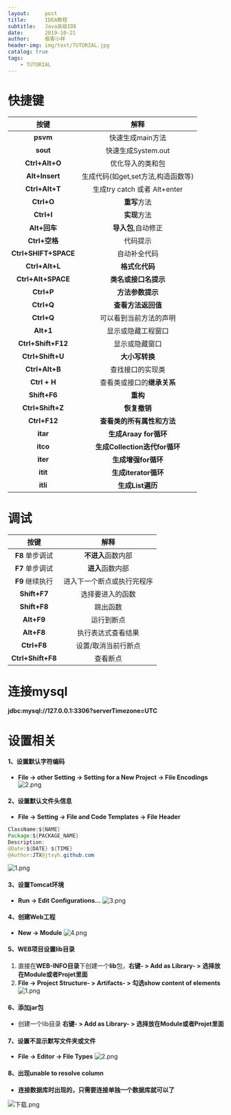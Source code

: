 ```yaml
---
layout:     post                    
title:      IDEA教程                     
subtitle:   Java高级IDE               
date:       2019-10-21
author:     极客小祥                      
header-img: img/text/TUTORIAL.jpg   
catalog: true                        
tags:                                
    - TUTORIAL
---
```


# 快捷键

按键                 |    解释                              |
:---:                  |     :---:                              |
**psvm**             |   快速生成main方法                  |
**sout**             |   快速生成System.out                  |
**Ctrl+Alt+O**       |   优化导入的类和包                   |
**Alt+Insert**       |   生成代码(如get,set方法,构造函数等)   |
**Ctrl+Alt+T**       |   生成try catch  或者 Alt+enter       |
**Ctrl+O**           |   **重写**方法                            |
**Ctrl+I**           |   **实现**方法                           |
**Alt+回车**          |  **导入包**,自动修正                    |
**Ctrl+空格**        |   代码提示                           |
**Ctrl+SHIFT+SPACE**  |   自动补全代码                      |
**Ctrl+Alt+L**        |   **格式化代码**                         |
**Ctrl+Alt+SPACE**     |   **类名或接口名提示**                   |
**Ctrl+P**            |   **方法参数提示**                  |
**Ctrl+Q**            |   **查看方法返回值**                |
**Ctrl+Q**            |   可以看到当前方法的声明             |
**Alt+1**             |   显示或隐藏工程窗口                  |
**Ctrl+Shift+F12**    |   显示或隐藏窗口                 |
**Ctrl+Shift+U**      |   **大小写转换**                        |
**Ctrl+Alt+B**        |   查找接口的实现类                 |
**Ctrl + H**          |   查看类或接口的**继承关系**            |
**Shift+F6**          |   **重构**                         |
**Ctrl+Shift+Z**      |   **恢复撤销**                       |
**Ctrl+F12**          |   **查看类的所有属性和方法**          |
**itar**              |   **生成Araay for循环**             |
**itco**              |   **生成Collection迭代for循环**     |
**iter**              |   **生成增强for循环**               |
**itit**              |   **生成iterator循环**              |
**itli**              |   **生成List遍历**                  |

# 调试

按键                 |    解释                         |
:---:                  |     :---:                         |
**F8** 单步调试      |    **不进入**函数内部             |
**F7** 单步调试      |    **进入**函数内部               |
**F9** 继续执行      |    进入下一个断点或执行完程序      |
**Shift+F7**        |    选择要进入的函数               |
**Shift+F8**        |    跳出函数                       |
**Alt+F9**          |    运行到断点                     |
**Alt+F8**          |    执行表达式查看结果              |
**Ctrl+F8**         |    设置/取消当前行断点             |
**Ctrl+Shift+F8**   |    查看断点                       |


# 连接mysql

**jdbc:mysql://127.0.0.1:3306?serverTimezone=UTC**


# 设置相关
#### 1、设置默认字符编码
* **File -\> other Setting -\> Setting for a New Project -\> File Encodings**
![2.png](https://i.loli.net/2019/10/21/5dWF7kvbYMODros.png)

#### 2、设置默认文件头信息
* **File -\> Setting -\> File and Code Templates -\> File Header**

```java
ClassName:${NAME}
Package:${PACKAGE_NAME}
Description:
@Date:${DATE} ${TIME}
@Author:JTX@jtxyh.github.com
```
    
![1.png](https://i.loli.net/2019/10/21/nfSg6qswavu2ULy.png)

#### 3、设置Tomcat环境
* **Run -\> Edit Configurations...**
![3.png](https://i.loli.net/2019/10/21/6Lp3OwFjuhiWtsm.png)

#### 4、创建Web工程
* **New -\> Module**
![4.png](https://i.loli.net/2019/10/21/Zq97sKz8ualFDRx.png)

#### 5、WEB项目设置lib目录
1. 直接在**WEB-INFO目录**下创建一个**lib**包，**右键-  \>  Add as Library-  \>  选择放在Module或者Projet里面**
2. **File -\> Project Structure- \> Artifacts- \> 勾选show content of elements**
![1.png](https://i.loli.net/2019/10/22/P4O35VsCAoxLf9G.png)

#### 6、添加jar包
* 创建一个lib目录  **右键-  \>  Add as Library-  \>  选择放在Module或者Projet里面**

#### 7、设置不显示默写文件夹或文件
* **File -\> Editor -\> File Types**
![2.png](https://i.loli.net/2019/10/22/lempITGK4H5NzDZ.png)

#### 8、出现unable to resolve column

* **连接数据库时出现的，只需要连接单独一个数据库就可以了**

![下载.png](https://i.loli.net/2019/12/12/NoEseKJVtQi75Sy.png)
